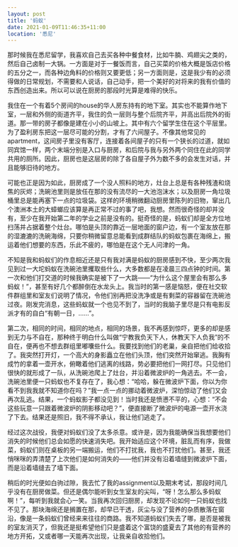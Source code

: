 ```yaml
---
layout: post
title: '蚂蚁'
date: 2021-01-09T11:46:35+11:00
location: '悉尼'
---
```



那时候我在悉尼留学，我喜欢自己去买各种中餐食材，比如牛腩、鸡翅尖之类的，然后自己卤制一大锅。一方面是对于一餐饭而言，自己买菜的价格大概是饭店价格的五分之一，而各种边角料的价格则又要更低；另一方面则是，这是我少有的必须得做的日常规划，不需要和人说话，自己动手，把一个美好的对将来的我有价值的东西创造出来。所以可以说在厨房的那段时光算是难得的快乐。

我住在一个有着5个房间的house的华人房东持有的地下室。其实也不能算作地下室，一层和外侧的街道齐平，我住的负一层则与整个后院齐平，并高出后院外的街道。那一带的房子都像是建在小小的山坡上。其中有六个留学生住在这个平层里。为了盈利房东把这一层尽可能的分割，才有了六间屋子。不像其他常见的apartment，这间房子里没有客厅，连接着各间屋子的只有一个狭长的过道，就如同宾馆一样，两个末端分别是入口与厨房，和后院与我与另外两个同住在此的同学共用的厕所。因此，厨房也是这层房的除了各自屋子外为数不多的会发生对话，并且能够旧待的地方。

可能也正是因为如此，厨房成了一个没人照料的地方，灶台上总是有各种残渣和烧焦的灰烬；洗碗池里则是放任在那的没有流尽的一大池泡沫水；以及厨房一角垃圾桶里总是能再塞下一点的垃圾袋。这样的环境稍微翻动厨房里陈列的旧物，窜出几个澳洲本土的大蟑螂应该算是再正常不过的事了吧，我想。然而很奇怪的却并没有，至少在我开始第二年的学业之前是没有的。挺奇怪的是，蚂蚁们却是全方位地扫荡并占据着整个灶台。哪怕是头顶的靠近一层地面的窗户边，有一个室友放在那的湿漉漉的洗碗海绵，只要你稍微留意总能看到成群结队的蚂蚁包裹在海绵上，搬运着他们想要的东西，乐此不疲的，哪怕是在这个无人问津的一角。

不知是我和蚂蚁们的作息相近还是只有我对满是蚂蚁的厨房感到不快，至少两次我见到过一大坨蚂蚁在洗碗池里攫取些什么，大多数都是在凌晨三四点钟的时间。第一次和他们打交道的时候我确实是被下了一大跳——“为什么这个屋里会有那么多蚂蚁！”，甚至有好几个都醉倒在水龙头上。我当时的第一感是恼怒，便在社交软件群组里和室友们说明了情况，令他们别再把没洗净或是有剩菜的容器留在洗碗池过夜。刚发完消息，这些蚂蚁就一个也见不到了，当时的我脑子里尽是只有电影反派才有的自白“有朝一日，……”。

第二次，相同的时间，相同的地点，相同的场景，我不再感到惊吓，更多的却是感到无力与不自在，那种终于明白什么叫做“宁教我负天下人，休教天下人负我”的不自在，便再也不想去群组里嘟囔些什么。我要找到他们的老巢，亲自把他们给收拾了。我突然打开灯，一个高大的身影矗立在他们头顶，他们突然开始窜逃。我胸有成竹的拿着一壶开水，俯瞰着他们逃离的线路，势必要把他们一网打尽。只见他们很快的就形成了一队，从洗碗池爬上了灶台，并沿着微波炉的一角逃去。不一会，洗碗池里便一只蚂蚁也不复存在了，我心想：“哈哈，躲在微波炉下面，你以为你看不到我我就不知道你在吗？”我一点一点的挪动着微波炉，深怕惊动了他们又会再次乱逃。结果，一个蚂蚁影子都没见到！当时我还是愤懑不平的，心想：“不会这些玩意一只跟着微波炉的阴影移动吧？”，便直接断了微波炉的电源一壶开水浇了下去。结果还是照旧，我不得不承认，我让他们逃走了。

经过这次战役，我便对蚂蚁们没了太多杀意。或许是，因为我能确保当我想要他们消失的时候他们总会如愿的快速消失吧。我开始适应这个环境，脏乱而有序，我做菜，蚂蚁们则在桌板的另一端搬运，他们不打扰我，我也不打扰他们。甚至，我还悄咪咪的弄清楚了上次他们是如何消失的——他们并没有沿着墙缝到微波炉下面，而是沿着墙缝去了墙下面。

稍后的时光便如白驹过隙，我去忙了我的assignment以及期末考试，那段时间几乎没有在厨房做菜。但还是偶尔能听到女生室友的尖叫，“呀！怎么那么多蚂蚁啊！”，每听到我就会心一笑。当我再次回归厨房，却发现不论如何一只蚂蚁也找不见了。那块海绵还是搁置在那，却早已干透，灰尘与没了营养的杂质散落在窗沿，像是一条蚂蚁们曾经来来往往的商路。我不知道蚂蚁们失去了哪，是否是被我的室友消灭了，但我还是挺希望他们只是盛着这个富饶的盛夏去了其他的有营养的地方开拓，又或者哪一天能再次出现，让我亲自收拾他们。

